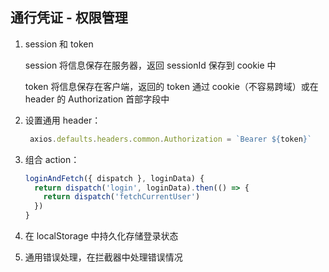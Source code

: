 ## 通行凭证 - 权限管理

1. session 和 token

   session 将信息保存在服务器，返回 sessionId 保存到 cookie 中

   token 将信息保存在客户端，返回的 token 通过 cookie（不容易跨域）或在 header 的 Authorization 首部字段中

2. 设置通用 header：

   ```js
    axios.defaults.headers.common.Authorization = `Bearer ${token}`
   ```

3. 组合 action：

   ```js
   loginAndFetch({ dispatch }, loginData) {
     return dispatch('login', loginData).then(() => {
       return dispatch('fetchCurrentUser')
     })
   }
   ```

4. 在 localStorage 中持久化存储登录状态

5. 通用错误处理，在拦截器中处理错误情况